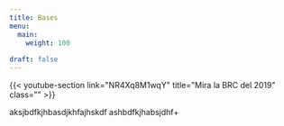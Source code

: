 ```yaml
---
title: Bases
menu:
  main:
    weight: 100
    
draft: false
---
```


<!-- Youtube section  -->
{{< youtube-section link="NR4Xq8M1wqY" title="Mira la BRC del 2019" class="" >}}


aksjbdfkjhbasdjkhfajhskdf
ashbdfkjhabsjdhf+
